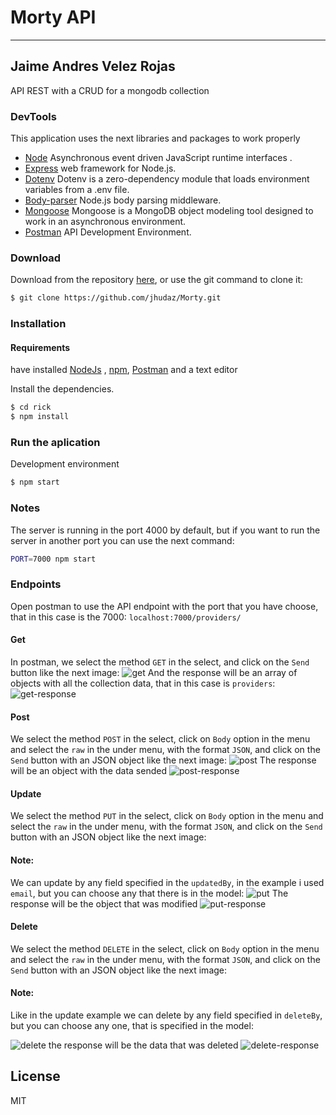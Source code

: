 # Morty API
---
## Jaime Andres Velez Rojas
API REST with a CRUD for a mongodb collection


### DevTools

 This application uses the next libraries and packages to work properly
* [Node](https://nodejs.org/en/) Asynchronous event driven JavaScript runtime interfaces .
* [Express](http://expressjs.com/) web framework for Node.js.
* [Dotenv](https://www.npmjs.com/package/dotenv) Dotenv is a zero-dependency module that loads environment variables from a .env file.
* [Body-parser](https://www.npmjs.com/package/body-parser) Node.js body parsing middleware.
* [Mongoose](https://www.npmjs.com/package/mongoose) Mongoose is a MongoDB object modeling tool designed to work in an asynchronous environment.
* [Postman](https://www.getpostman.com/) API Development Environment.


###  Download
Download from the repository [here](https://github.com/jhudaz/Morty), or use the git command to clone it:
```sh
$ git clone https://github.com/jhudaz/Morty.git
```
### Installation
#### Requirements
 have installed [NodeJs](https://nodejs.org/en/) , [npm](https://www.npmjs.com/), [Postman](https://www.getpostman.com/) and a text editor
 
 

Install the dependencies.

```sh
$ cd rick
$ npm install
```

### Run the aplication

Development environment
```sh
$ npm start
```
### Notes
The server is running in the port 4000 by default, but if you want to run the server in another port you can use the next command: 
```sh
PORT=7000 npm start
```
### Endpoints
Open postman to use the API endpoint with the port that you have choose, that in this case is the 7000: `localhost:7000/providers/` 

#### Get 
In postman, we select the method `GET` in the select, and click on the `Send` button like the next image: 
![get](https://raw.githubusercontent.com/jhudaz/Morty/master/resources/images/GET-METHOD.png)
And the response will be an array of objects  with all the collection data, that in this case is `providers`: 
![get-response](https://raw.githubusercontent.com/jhudaz/Morty/master/resources/images/GET-RESPONSE.png)

#### Post 
We select the method `POST` in the select, click on `Body` option in the menu  and select the `raw` in the under menu, with the format `JSON`, and  click on the `Send` button  with an JSON object like the next image:
![post](https://raw.githubusercontent.com/jhudaz/Morty/master/resources/images/POST-METHOD.png)
The response will be an object with the data sended
![post-response](https://raw.githubusercontent.com/jhudaz/Morty/master/resources/images/POST-RESPONSE.png)

#### Update 
We select the method `PUT` in the select, click on `Body` option in the menu  and select the `raw` in the under menu, with the format `JSON`, and  click on the `Send` button  with an JSON object like the next image:
#### Note:
We can update by any field specified in the `updatedBy`, in the example i used `email`, but you can choose any   that there is in the model:
![put](https://raw.githubusercontent.com/jhudaz/Morty/master/resources/images/PUT-METHOD.png)
The response will be the object that was modified 
![put-response](https://raw.githubusercontent.com/jhudaz/Morty/master/resources/images/PUT-RESPONSE.png)

#### Delete 
We select the method `DELETE` in the select, click on `Body` option in the menu  and select the `raw` in the under menu, with the format `JSON`, and  click on the `Send` button  with an JSON object like the next image:
#### Note:
Like  in the update  example  we can delete by any field specified  in `deleteBy`, but you can choose any one, that is specified in the model:

![delete](https://raw.githubusercontent.com/jhudaz/Morty/master/resources/images/DELETE-METHOD.png)
the response will be the data  that was deleted
![delete-response](https://raw.githubusercontent.com/jhudaz/Morty/master/resources/images/DELETE-RESPONSE.png)


License
----

MIT